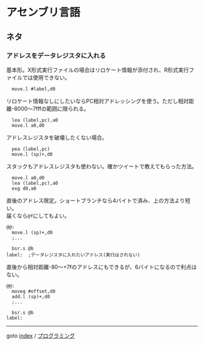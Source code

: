 # アセンブリ言語

## ネタ

### アドレスをデータレジスタに入れる

基本形。X形式実行ファイルの場合はリロケート情報が添付され、R形式実行ファイルでは使用できない。
```
  move.l #label,d0
```

リロケート情報なしにしたいならPC相対アドレッシングを使う。ただし相対距離-$8000～$7fffの範囲に限られる。
```
  lea (label,pc),a0
  move.l a0,d0
```

アドレスレジスタを破壊したくない場合。
```
  pea (label,pc)
  move.l (sp)+,d0
```

スタックもアドレスレジスタも使わない。確かツイートで教えてもらった方法。
```
  move.l a0,d0
  lea (label,pc),a0
  exg d0,a0
```

直後のアドレス限定。ショートブランチなら4バイトで済み、上の方法より短い。  
届くなら`@f`にしてもよい。
```
@@:
  move.l (sp)+,d0
  ;...

  bsr.s @b
label:  ;データレジスタに入れたいアドレス(実行はされない)
```

直後から相対距離-$80～+$7fのアドレスにもできるが、6バイトになるので利点はない。
```
@@:
  moveq #offset,d0
  add.l (sp)+,d0
  ;...

  bsr.s @b
label:
```


----
goto [index](../README.md) / [プログラミング](./README.md)
